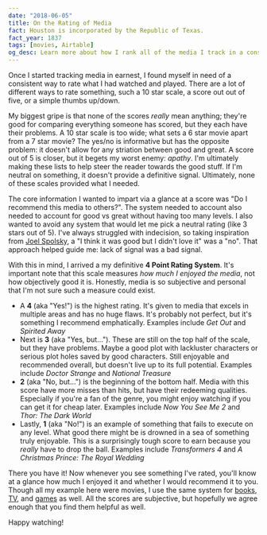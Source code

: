 ```yaml
---
date: "2018-06-05"
title: On the Rating of Media
fact: Houston is incorporated by the Republic of Texas.
fact_year: 1837
tags: [movies, Airtable]
og_desc: Learn more about how I rank all of the media I track in a consistent manner
---
```


Once I started tracking media in earnest, I found myself in need of a consistent way to rate what I had watched and played. There are a lot of different ways to rate something, such a 10 star scale, a score out out of five, or a simple thumbs up/down.

My biggest gripe is that none of the scores _really_ mean anything; they're good for comparing everything someone has scored, but they each have their problems. A 10 star scale is too wide; what sets a 6 star movie apart from a 7 star movie? The yes/no is informative but has the opposite problem: it doesn't allow for any striation between good and great. A score out of 5 is closer, but it begets my worst enemy: _apathy_. I'm ultimately making these lists to help steer the reader towards the good stuff. If I'm neutral on something, it doesn't provide a definitive signal. Ultimately, none of these scales provided what I needed.

The core information I wanted to impart via a glance at a score was "Do I recommend this media to others?". The system needed to account also needed to account for good vs great without having too many levels. I also wanted to avoid any system that would let me pick a neutral rating (like 3 stars out of 5). I've always struggled with indecision, so taking inspiration from [Joel Spolsky](https://www.joelonsoftware.com/2006/10/25/the-guerrilla-guide-to-interviewing-version-30/), a "I think it was good but I didn't love it" was a "no". That approach helped guide me: lack of signal was a bad signal.

With this in mind, I arrived a my definitive **4 Point Rating System**. It's important note that this scale measures _how much I enjoyed the media_, not how objectively good it is. Honestly, media is so subjective and personal that I'm not sure such a measure could exist.

- A **4** (aka "Yes!") is the highest rating. It's given to media that excels in multiple areas and has no huge flaws. It's probably not perfect, but it's something I recommend emphatically. Examples include _Get Out_ and _Spirited Away_
- Next is **3** (aka "Yes, but..."). These are still on the top half of the scale, but they have problems. Maybe a good plot with lackluster characters or serious plot holes saved by good characters. Still enjoyable and recommended overall, but doesn't live up to its full potential. Examples include _Doctor Strange_ and _National Treasure_
- **2** (aka "No, but...") is the beginning of the bottom half. Media with this score have more misses than hits, but have their redeeming qualities. Especially if you're a fan of the genre, you might enjoy watching if you can get it for cheap later. Examples include _Now You See Me 2_ and _Thor: The Dark World_
- Lastly, **1** (aka "No!") is an example of something that fails to execute on any level. What good there might be is drowned in a sea of something truly enjoyable. This is a surprisingly tough score to earn because you _really_ have to drop the ball. Examples include _Transformers 4_ and _A Christmas Prince: The Royal Wedding_

There you have it! Now whenever you see something I've rated, you'll know at a glance how much I enjoyed it and whether I would recommend it to you. Though all my example here were movies, I use the same system for [books](https://airtable.com/shr4iBau1Ewwu5kxB), [TV](https://airtable.com/shruXSPix7J4EqtWD), and [games](https://airtable.com/shrmtcuqU0Y2hSX3G) as well. All the scores are subjective, but hopefully we agree enough that you find them helpful as well.

Happy watching!
